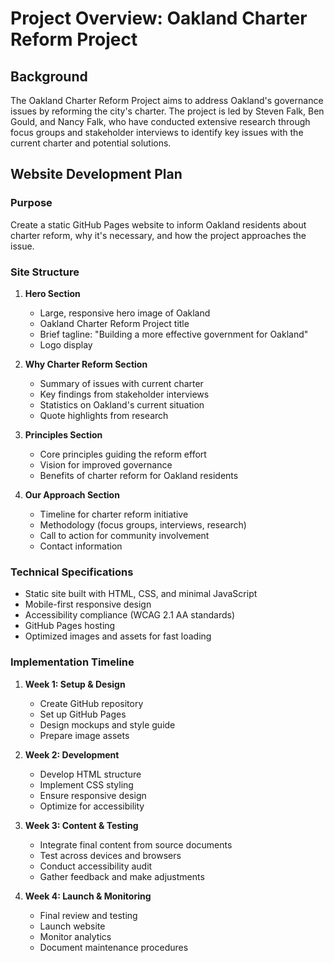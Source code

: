 # Project Overview: Oakland Charter Reform Project

## Background

The Oakland Charter Reform Project aims to address Oakland's governance issues by reforming the city's charter. The project is led by Steven Falk, Ben Gould, and Nancy Falk, who have conducted extensive research through focus groups and stakeholder interviews to identify key issues with the current charter and potential solutions.

## Website Development Plan

### Purpose
Create a static GitHub Pages website to inform Oakland residents about charter reform, why it's necessary, and how the project approaches the issue.

### Site Structure
1. **Hero Section**
   - Large, responsive hero image of Oakland
   - Oakland Charter Reform Project title
   - Brief tagline: "Building a more effective government for Oakland"
   - Logo display

2. **Why Charter Reform Section**
   - Summary of issues with current charter
   - Key findings from stakeholder interviews
   - Statistics on Oakland's current situation
   - Quote highlights from research

3. **Principles Section**
   - Core principles guiding the reform effort
   - Vision for improved governance
   - Benefits of charter reform for Oakland residents

4. **Our Approach Section**
   - Timeline for charter reform initiative
   - Methodology (focus groups, interviews, research)
   - Call to action for community involvement
   - Contact information

### Technical Specifications
- Static site built with HTML, CSS, and minimal JavaScript
- Mobile-first responsive design
- Accessibility compliance (WCAG 2.1 AA standards)
- GitHub Pages hosting
- Optimized images and assets for fast loading

### Implementation Timeline
1. **Week 1: Setup & Design**
   - Create GitHub repository
   - Set up GitHub Pages
   - Design mockups and style guide
   - Prepare image assets

2. **Week 2: Development**
   - Develop HTML structure
   - Implement CSS styling
   - Ensure responsive design
   - Optimize for accessibility

3. **Week 3: Content & Testing**
   - Integrate final content from source documents
   - Test across devices and browsers
   - Conduct accessibility audit
   - Gather feedback and make adjustments

4. **Week 4: Launch & Monitoring**
   - Final review and testing
   - Launch website
   - Monitor analytics
   - Document maintenance procedures
